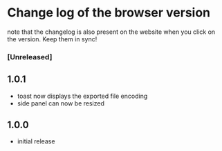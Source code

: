 # Change log of the browser version

note that the changelog is also present on the website when you click on the version. Keep them in sync!

### [Unreleased]

## 1.0.1
- toast now displays the exported file encoding
- side panel can now be resized

## 1.0.0
- initial release